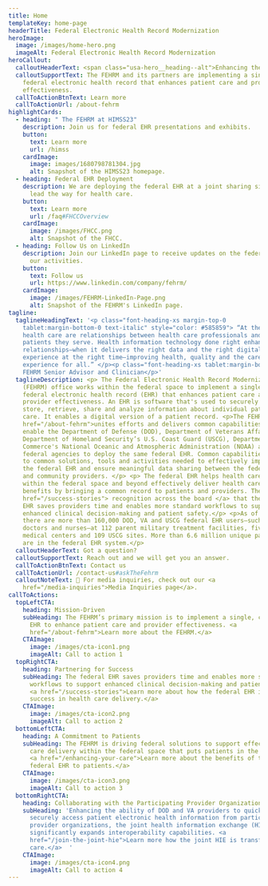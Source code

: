 ```yaml
---
title: Home
templateKey: home-page
headerTitle: Federal Electronic Health Record Modernization
heroImage:
  image: /images/home-hero.png
  imageAlt: Federal Electronic Health Record Modernization
heroCallout:
  calloutHeaderText: <span class="usa-hero__heading--alt">Enhancing the Care Experience</span>
  calloutSupportText: The FEHRM and its partners are implementing a single, common
    federal electronic health record that enhances patient care and provider
    effectiveness.
  callToActionBtnText: Learn more
  callToActionUrl: /about-fehrm
highlightCards:
  - heading: " The FEHRM at HIMSS23"
    description: Join us for federal EHR presentations and exhibits.
    button:
      text: Learn more
      url: /himss
    cardImage:
      image: images/1680798781304.jpg
      alt: Snapshot of the HIMSS23 homepage.
  - heading: Federal EHR Deployment
    description: We are deploying the federal EHR at a joint sharing site that will
      lead the way for health care.
    button:
      text: Learn more
      url: /faq#FHCCOverview
    cardImage:
      image: /images/FHCC.png
      alt: Snapshot of the FHCC.
  - heading: Follow Us on LinkedIn
    description: Join our LinkedIn page to receive updates on the federal EHR and
      our activities.
    button:
      text: Follow us
      url: https://www.linkedin.com/company/fehrm/
    cardImage:
      image: /images/FEHRM-LinkedIn-Page.png
      alt: Snapshot of the FEHRM's LinkedIn page.
tagline:
  taglineHeadingText: '<p class="font-heading-xs margin-top-0
    tablet:margin-bottom-0 text-italic" style="color: #585859"> “At the heart of
    health care are relationships between health care professionals and the
    patients they serve. Health information technology done right enhances those
    relationships—when it delivers the right data and the right digital
    experience at the right time—improving health, quality and the care
    experience for all.” </p><p class="font-heading-xs tablet:margin-bottom-0">–
    FEHRM Senior Advisor and Clinician</p>'
  taglineDescription: <p> The Federal Electronic Health Record Modernization
    (FEHRM) office works within the federal space to implement a single, common
    federal electronic health record (EHR) that enhances patient care and
    provider effectiveness. An EHR is software that's used to securely document,
    store, retrieve, share and analyze information about individual patient
    care. It enables a digital version of a patient record. <p>The FEHRM <a
    href="/about-fehrm">unites efforts and delivers common capabilities</a> that
    enable the Department of Defense (DOD), Department of Veterans Affairs (VA),
    Department of Homeland Security’s U.S. Coast Guard (USCG), Department of
    Commerce's National Oceanic and Atmospheric Administration (NOAA) and other
    federal agencies to deploy the same federal EHR. Common capabilities refer
    to common solutions, tools and activities needed to effectively implement
    the federal EHR and ensure meaningful data sharing between the federal EHR
    and community providers. </p> <p> The federal EHR helps health care systems
    within the federal space and beyond effectively deliver health care and
    benefits by bringing a common record to patients and providers. There is <a
    href="/success-stories"> recognition across the board </a> that the federal
    EHR saves providers time and enables more standard workflows to support
    enhanced clinical decision-making and patient safety.</p> <p>As of today,
    there are more than 160,000 DOD, VA and USCG federal EHR users—such as
    doctors and nurses—at 112 parent military treatment facilities, five VA
    medical centers and 109 USCG sites. More than 6.6 million unique patients
    are in the federal EHR system.</p>
  calloutHeaderText: Got a question?
  calloutSupportText: Reach out and we will get you an answer.
  callToActionBtnText: Contact us
  callToActionUrl: /contact-us#askTheFehrm
  calloutNoteText: 📰 For media inquiries, check out our <a
    href="/media-inquiries">Media Inquiries page</a>.
callToActions:
  topLeftCTA:
    heading: Mission-Driven
    subHeading: The FEHRM’s primary mission is to implement a single, common federal
      EHR to enhance patient care and provider effectiveness. <a
      href="/about-fehrm">Learn more about the FEHRM.</a>
    CTAImage:
      image: /images/cta-icon1.png
      imageAlt: Call to action 1
  topRightCTA:
    heading: Partnering for Success
    subHeading: The federal EHR saves providers time and enables more standard
      workflows to support enhanced clinical decision-making and patient safety.
      <a href="/success-stories">Learn more about how the federal EHR is driving
      success in health care delivery.</a>
    CTAImage:
      image: /images/cta-icon2.png
      imageAlt: Call to action 2
  bottomLeftCTA:
    heading: A Commitment to Patients
    subHeading: The FEHRM is driving federal solutions to support effective health
      care delivery within the federal space that puts patients in the center.
      <a href="/enhancing-your-care">Learn more about the benefits of the
      federal EHR to patients.</a>
    CTAImage:
      image: /images/cta-icon3.png
      imageAlt: Call to action 3
  bottomRightCTA:
    heading: Collaborating with the Participating Provider Organizations
    subHeading: 'Enhancing the ability of DOD and VA providers to quickly and
      securely access patient electronic health information from participating
      provider organizations, the joint health information exchange (HIE)
      significantly expands interoperability capabilities. <a
      href="/join-the-joint-hie">Learn more how the joint HIE is transforming
      care.</a>  '
    CTAImage:
      image: /images/cta-icon4.png
      imageAlt: Call to action 4
---
```

